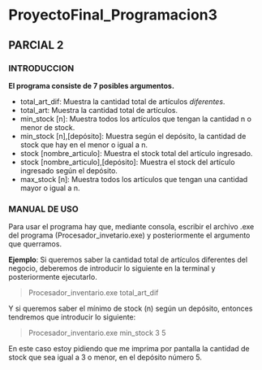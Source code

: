 # ProyectoFinal_Programacion3
## PARCIAL 2
### INTRODUCCION

**El programa consiste de 7 posibles argumentos.**

- total_art_dif: Muestra la cantidad total de artículos *diferentes*.
- total_art: Muestra la cantidad total de artículos.
- min_stock [n]: Muestra todos los artículos que tengan la cantidad n o menor de stock.
- min_stock [n],[depósito]: Muestra según el depósito, la cantidad de stock que hay en el menor o igual a n.
- stock [nombre_articulo]: Muestra el stock total del artículo ingresado.
- stock [nombre_articulo],[depósito]: Muestra el stock del artículo ingresado según el depósito.
- max_stock [n]: Muestra todos los artículos que tengan una cantidad mayor o igual a n.

### MANUAL DE USO

Para usar el programa hay que, mediante consola, escribir el archivo .exe del programa (Procesador_invetario.exe) y posteriormente el argumento que querramos.

**Ejemplo**: Si queremos saber la cantidad total de artículos diferentes del negocio, deberemos de introducir lo siguiente en la terminal y posteriormente ejecutarlo.

> Procesador_inventario.exe total_art_dif

Y si queremos saber el mínimo de stock (n) según un depósito, entonces tendremos que introducir lo siguiente:

> Procesador_inventario.exe min_stock 3 5

En este caso estoy pidiendo que me imprima por pantalla la cantidad de stock que sea igual a 3 o menor, en el depósito número 5.
